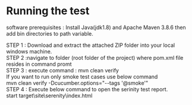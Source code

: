 # Running the test <br />

software prerequisites : Install Java(jdk1.8) and  Apache Maven 3.8.6 then add bin directories to path variable.<br />

STEP 1 : Download and extract the attached ZIP folder into your local windows machine. <br />
STEP 2 :navigate to folder (root folder of the project)  where pom.xml file resides in command promt <br />
STEP 3 : execute command  :   mvn clean verify <br />
If you want to run only smoke test cases use below command <br />
mvn clean verify -Dcucumber.options="--tags '@smoke'"  <br />
STEP 4 : Execute below command to open the serinity test report. <br />
start target\site\serenity\index.html <br />
